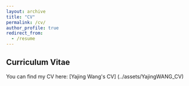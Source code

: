```yaml
---
layout: archive
title: "CV"
permalink: /cv/
author_profile: true
redirect_from:
  - /resume
---
```


<h2>Curriculum Vitae</h2>
<p>
  You can find my CV here: [Yajing Wang's CV] (../assets/YajingWANG_CV)
</p>

